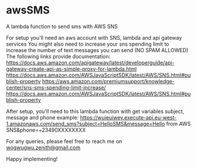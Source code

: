 # awsSMS
A lambda function to send sms with AWS SNS

For setup you'll need an aws account with SNS, lambda and api gateway services
You might also need to increase your sns spending limit to increase the number of text messages you can send (NO SPAM ALLOWED)
The following links provide documentation:
https://docs.aws.amazon.com/apigateway/latest/developerguide/api-gateway-create-api-as-simple-proxy-for-lambda.html
https://docs.aws.amazon.com/AWSJavaScriptSDK/latest/AWS/SNS.html#publish-property
https://aws.amazon.com/premiumsupport/knowledge-center/sns-sms-spending-limit-increase/
https://docs.aws.amazon.com/AWSJavaScriptSDK/latest/AWS/SNS.html#publish-property

After setup, you'll need to this lambda function with get variables subject, message and phone
example: https://wuieuiwey.execute-api.eu-west-1.amazonaws.com/send_sms?subject=HelloSMS&message=Hello from AWS SNS&phone=+23490XXXXXXXX

For any queries, please feel free to reach me on wogwugwu.zenith@gmail.com

Happy implementing!
